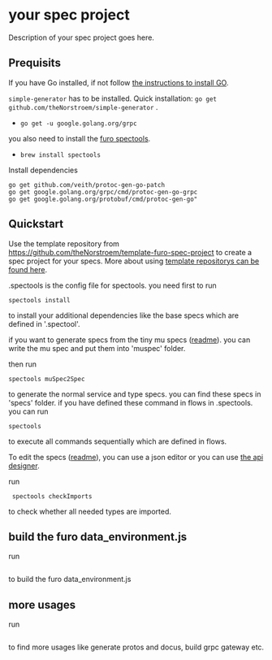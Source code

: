 # your spec project

Description of your spec project goes here.
## Prequisits
If you have Go installed, if not follow [the instructions to install GO](https://golang.org/doc/install).

`simple-generator` has to be installed. Quick installation: `go get github.com/theNorstroem/simple-generator` .

- `go get -u google.golang.org/grpc`  

you also need to install the [furo spectools](https://github.com/theNorstroem/spectools). 

- `brew install spectools`  

Install dependencies

	go get github.com/veith/protoc-gen-go-patch
	go get google.golang.org/grpc/cmd/protoc-gen-go-grpc
	go get google.golang.org/protobuf/cmd/protoc-gen-go"
	
## Quickstart
Use the template repository from https://github.com/theNorstroem/template-furo-spec-project to create a spec project for your specs.
More about using [template repositorys can be found here](https://help.github.com/en/github/creating-cloning-and-archiving-repositories/creating-a-repository-from-a-template).

.spectools is the config file for spectools. you need first to run
 ```
spectools install
 ```

to install your additional dependencies like the base specs which are defined in '.spectool'.

if you want to generate specs from the tiny mu specs ([readme](muspecs/readme.md)). you can write the mu spec and put them into 'muspec' folder. 

then run
 ```
spectools muSpec2Spec
 ```
to generate the normal service and type specs. you can find these specs in 'specs' folder. 
if you have defined these command in flows in .spectools. you can run
 ```
spectools 
 ```
to execute all commands sequentially which are defined in flows. 

To edit the specs ([readme](specs/readme.md)), you can use a json editor or you can use [the api designer](http://api.designer.furo.pro/). 

run 
```
 spectools checkImports 
```
to check whether all needed types are imported. 

## build the furo data_environment.js

 run 
```spectools genEsModule
```
to build the furo data_environment.js

## more usages

 run 
```spectools -h
```
to find more usages like generate protos and docus, build grpc gateway etc. 
